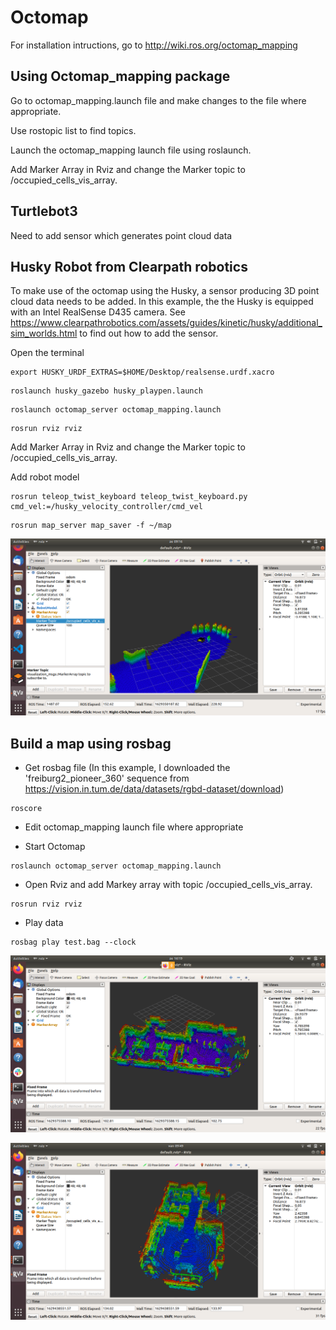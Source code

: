 # Octomap

For installation intructions, go to http://wiki.ros.org/octomap_mapping

## Using Octomap_mapping package

Go to octomap_mapping.launch file and make changes to the file where appropriate.

Use rostopic list to find topics.

Launch the octomap_mapping launch file using roslaunch.

Add Marker Array in Rviz and change the Marker topic to /occupied_cells_vis_array.

## Turtlebot3

Need to add sensor which generates point cloud data

## Husky Robot from Clearpath robotics

To make use of the octomap using the Husky, a sensor producing 3D point cloud data needs to be added. In this example, the the Husky is equipped with an Intel RealSense D435 camera. See https://www.clearpathrobotics.com/assets/guides/kinetic/husky/additional_sim_worlds.html to find out how to add the sensor. 

Open the terminal

```
export HUSKY_URDF_EXTRAS=$HOME/Desktop/realsense.urdf.xacro
```

```
roslaunch husky_gazebo husky_playpen.launch
```

```
roslaunch octomap_server octomap_mapping.launch
```

```
rosrun rviz rviz
```

Add Marker Array in Rviz and change the Marker topic to /occupied_cells_vis_array.

Add robot model 

```
rosrun teleop_twist_keyboard teleop_twist_keyboard.py cmd_vel:=/husky_velocity_controller/cmd_vel
```

```
rosrun map_server map_saver -f ~/map
```

![husky_robot_octomap](https://github.com/dhunnyzaheer/Octomap/blob/main/images/husky_robot_octomap.png)

## Build a map using rosbag

- Get rosbag file (In this example, I downloaded the 'freiburg2_pioneer_360' sequence from https://vision.in.tum.de/data/datasets/rgbd-dataset/download)

```
roscore
```

- Edit octomap_mapping launch file where appropriate

- Start Octomap

```
roslaunch octomap_server octomap_mapping.launch
```

- Open Rviz and add Markey array with topic /occupied_cells_vis_array.

```
rosrun rviz rviz
```

- Play data

```
rosbag play test.bag --clock
```

![rviz_octomap_rosbag1](https://github.com/dhunnyzaheer/Octomap/blob/main/images/rosbag_octomap1.png)

![rviz_octomap_rosbag2](https://github.com/dhunnyzaheer/Octomap/blob/main/images/rosbag_octomap2.png)